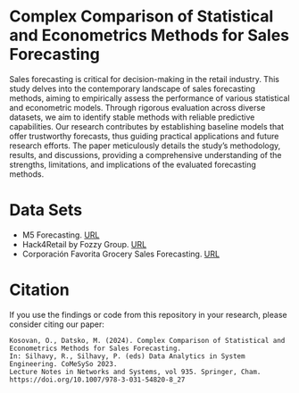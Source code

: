 # Complex Comparison of Statistical and Econometrics Methods for Sales Forecasting

Sales forecasting is critical for decision-making in the retail industry. This study delves into the contemporary landscape of sales forecasting methods, aiming to empirically assess the performance of various statistical and econometric models. Through rigorous evaluation across diverse datasets, we aim to identify stable methods with reliable predictive capabilities. Our research contributes by establishing baseline models that offer trustworthy forecasts, thus guiding practical applications and future research efforts. The paper meticulously details the study’s methodology, results, and discussions, providing a comprehensive understanding of the strengths, limitations, and implications of the evaluated forecasting methods.

# Data Sets

- M5 Forecasting. [URL](https://www.kaggle.com/competitions/m5-forecasting-accuracy/data)
- Hack4Retail by Fozzy Group. [URL](https://www.kaggle.com/datasets/adityasharma95/hack4retail-by-fozzy-group)
- Corporación Favorita Grocery Sales Forecasting. [URL](https://www.kaggle.com/competitions/favorita-grocery-sales-forecasting)

# Citation

If you use the findings or code from this repository in your research, please consider citing our paper:

```
Kosovan, O., Datsko, M. (2024). Complex Comparison of Statistical and Econometrics Methods for Sales Forecasting.
In: Silhavy, R., Silhavy, P. (eds) Data Analytics in System Engineering. CoMeSySo 2023.
Lecture Notes in Networks and Systems, vol 935. Springer, Cham. https://doi.org/10.1007/978-3-031-54820-8_27
```
